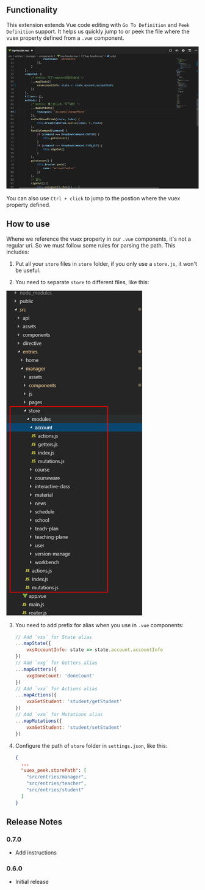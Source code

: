 ## Functionality

This extension extends Vue code editing with `Go To Definition` and `Peek Definition` support. It helps us quickly jump to or peek the file where the vuex property defined from a `.vue` component.

![使用示例](images/example.gif)

You can also use `Ctrl + click` to jump to the postion where the vuex property defined.

## How to use

Whene we reference the vuex property in our `.vue` components, it's not a regular uri. So we must follow some rules for parsing the path. This includes:

1. Put all your `store` files in `store` folder, if you only use a `store.js`, it won't be useful.

2. You need to separate `store` to different files, like this:

![文件划分](images/dir.png)

3. You need to add prefix for alias when you use in `.vue` components:

    ```JavaScript
    // Add `vxs` for State alias
    ...mapState({
        vxsAccountInfo: state => state.account.accountInfo
    })
    // Add `vxg` for Getters alias
    ...mapGetters({
        vxgDoneCount: 'doneCount'
    })
    // Add `vxa` for Actions alias
    ...mapActions({
        vxaGetStudent: 'student/getStudent'
    })
    // Add `vxm` for Mutations alias
    ...mapMutations({
        vxmSetStudent: 'student/setStudent'
    })
    ```

4. Configure the path of `store` folder in `settings.json`, like this:

    ```JSON
    {
      ...
      "vuex_peek.storePath": [
        "src/entries/manager",
        "src/entries/teacher",
        "src/entries/student"
      ]
    }
    ```

## Release Notes

### 0.7.0

* Add instructions

### 0.6.0

* Initial release

